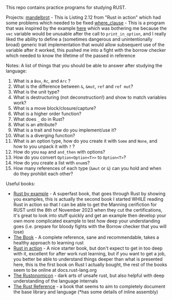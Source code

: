 This repo contains practice programs for studying RUST.

Projects:
[mandelbrot](./mandelbrot) - This is Listing 2.12 from "Rust in action" which had some problems which needed to be fixed
[where_clause](./where_clause) - This is a program that was inspired by the example [here](https://doc.rust-lang.org/rust-by-example/generics/where.html?highlight=PrintInOption#where-clauses) which was
bothering me because the `vec` variable would be unusable after the call to `print_in_option`, and I really liked the ability to define a (sometimes dangerous and unintentionally broad) generic trait implementation that
would allow subsequent use of the variable after it worked, this pushed me into a fight with the borrow checker which needed to know the lifetime of the passed in reference
                        

Notes:
A list of things that you should be able to answer after studying the language:

 1. What is a `Box`, `Rc`, and `Arc` ?
 2. What is the difference between `&`, `&mut`, `ref` and `ref mut`?
 3. What is the unit type?
 4. What is destructuring (not deconstruction!) and show to match variables work?
 5. What is a move block/closure/capture?
 6. What is a higher order function?
 7. What does `_` do in Rust?
 8. What is an attribute?
 9. What is a trait and how do you implement/use it?
10. What is a diverging function?
11. What is an option type, how do you create it with `Some` and `None`, and how to you unpack it with `?` ?
12. How do you `map` and `and_then` with options?
13. How do you convert `Option<Option<T>>` to `Option<T>`?
14. How do you create a list with `enum`s?
15. How many references of each type (`&mut` or `&`) can you hold and when do they prohibit each other?


Useful books:
- [Rust by example](https://doc.rust-lang.org/rust-by-example/) - A superfast book, that goes through Rust by showing you examples, this is 
  actually the second book I started WHILE reading Rust in action so that I can be able to get the Manning cerifiction for RUST until the 8th 
  of November 2023 when they cut the certifications, it's great to look into stuff quickly and get an example then develop your own more 
  complicated example to test how deep your understanding goes (i.e. prepare for bloody fights with the Borrow checker that you will lose)
- [The Book](https://doc.rust-lang.org/stable/book/) - A complete reference, sane and recommendable, takes a healthy approach to learning rust
- [Rust in action](https://www.manning.com/books/rust-in-action) - A nice starter book, but don't expect to get in too deep with it, excellent
  for after work rust learning, but if you want to get a job, you better be able to understand things deeper than what is presented here, this 
  is the first book on Rust I actually bought, the rest of the books seem to be online at docs.rust-lang.org
- [The Rustonomicon](https://doc.rust-lang.org/nomicon/intro.html) - dark arts of unsafe rust, but also helpful with deep understanding of the language internals
- [The Rust Reference](https://doc.rust-lang.org/stable/reference/) - a book that seems to aim to completely document the base library and language (*has some details of inline assembly)
